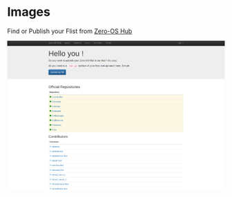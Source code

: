 # Images

Find or Publish your Flist from [Zero-OS Hub](https://hub.grid.tf/)

![](../img/0_hub.png)